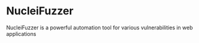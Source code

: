 # NucleiFuzzer
NucleiFuzzer is a powerful automation tool for various vulnerabilities in web applications

